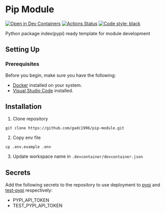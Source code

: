 # Pip Module
[![Open in Dev Containers](https://img.shields.io/static/v1?label=Dev%20Containers&message=Open&color=blue&logo=visualstudiocode)](https://vscode.dev/redirect?url=vscode://ms-vscode-remote.remote-containers/cloneInVolume?url=https://github.com/gadc1996/python-workspace)
[![Actions Status](https://github.com/gadc1996/python-workspace/workflows/Lint/badge.svg)](https://github.com/gadc1996/python-workspace/actions)
[![Code style: black](https://img.shields.io/badge/code%20style-black-000000.svg)](https://github.com/psf/black)

Python package index(pypi) ready template for module development

## Setting Up
### Prerequisites

Before you begin, make sure you have the following:

- [Docker](https://www.docker.com/) installed on your system.
- [Visual Studio Code](https://code.visualstudio.com/) installed.

## Installation
1. Clone repository
```
git clone https://github.com/gadc1996/pip-module.git
```

2. Copy env file
```
cp .env.example .env
```

3. Update workspace name in `.devcontainer/devcontainer.json`

## Secrets
Add the following secrets to the repository to use deployment to [pypi](https://pypi.org/) and [test-pypi](https://test.pypi.org/) respectively:

- PYPI_API_TOKEN 
- TEST_PYPI_API_TOKEN 